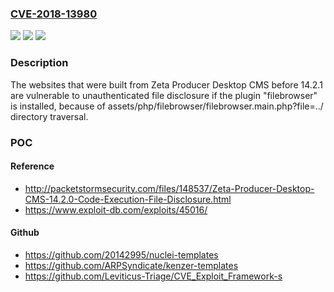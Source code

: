 ### [CVE-2018-13980](https://cve.mitre.org/cgi-bin/cvename.cgi?name=CVE-2018-13980)
![](https://img.shields.io/static/v1?label=Product&message=n%2Fa&color=blue)
![](https://img.shields.io/static/v1?label=Version&message=n%2Fa&color=blue)
![](https://img.shields.io/static/v1?label=Vulnerability&message=n%2Fa&color=brighgreen)

### Description

The websites that were built from Zeta Producer Desktop CMS before 14.2.1 are vulnerable to unauthenticated file disclosure if the plugin "filebrowser" is installed, because of assets/php/filebrowser/filebrowser.main.php?file=../ directory traversal.

### POC

#### Reference
- http://packetstormsecurity.com/files/148537/Zeta-Producer-Desktop-CMS-14.2.0-Code-Execution-File-Disclosure.html
- https://www.exploit-db.com/exploits/45016/

#### Github
- https://github.com/20142995/nuclei-templates
- https://github.com/ARPSyndicate/kenzer-templates
- https://github.com/Leviticus-Triage/CVE_Exploit_Framework-s

